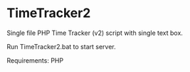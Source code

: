 # TimeTracker2
Single file PHP Time Tracker (v2) script with single text box.

Run TimeTracker2.bat to start server.

Requirements: PHP
